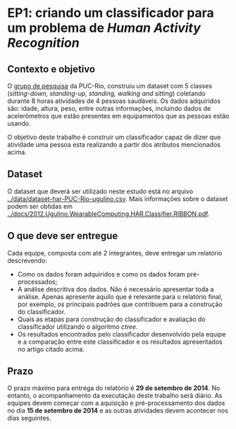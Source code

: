 EP1: criando um classificador para um problema de _Human Activity Recognition_
==============================================================================

Contexto e objetivo
-------------------

O [grupo de pesquisa](http://groupware.les.inf.puc-rio.br/har) da PUC-Rio, construiu um
dataset com 5 classes (_sitting-down, standing-up, standing, walking and sitting_) coletando
durante 8 horas atividades de 4 pessoas saudáveis. Os dados adquiridos são: idade, altura, peso,
entre outras informações, incluindo dados de acelerômetros que estão presentes em equipamentos 
que as pessoas estão usando.

O objetivo deste trabalho é construir um classificador capaz de dizer que atividade uma pessoa 
esta realizando a partir dos atributos mencionados acima.

Dataset
-------

O dataset que deverá ser utilizado neste estudo está no arquivo [../data/dataset-har-PUC-Rio-ugulino.csv](../data/dataset-har-PUC-Rio-ugulino.csv). Mais informações sobre o dataset podem ser obtidas em [../docs/2012.Ugulino.WearableComputing.HAR.Classifier.RIBBON.pdf](../docs/2012.Ugulino.WearableComputing.HAR.Classifier.RIBBON.pdf).

O que deve ser entregue
-----------------------

Cada equipe, composta com até 2 integrantes, deve entregar um relatório descrevendo:

* Como os dados foram adquiridos e como os dados foram pré-processados;
* A análise descritiva dos dados. Não é necessário apresentar toda a análise. Apenas apresente 
aquilo que é relevante para o relatório final, por exemplo, os principais padrões que contribuem
para a construção do classificador.
* Quais as etapas para construção do classificador e avaliação do classificador utilizando o algoritmo
_ctree_.
* Os resultados encontrados pelo classificador desenvolvido pela equipe e a comparação entre este
classificador e os resultados apresentados no artigo citado acima.

Prazo
-----

O prazo máximo para entrega do relatório é **29 de setembro de 2014**. No entanto, o acompanhamento
da executação deste trabalho será diário. As equipes devem começar com a aquisição e pré-processamento
dos dados no dia **15 de setembro de 2014** e as outras atividades devem acontecer nos dias seguintes.

